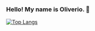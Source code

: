 ### Hello! My name is Oliverio. 👋 

[![Top Langs](https://github-readme-stats-git-masterrstaa-rickstaa.vercel.app/api/top-langs/?username=7Oliverio)](https://github.com/7Oliverio/github-readme-stats)
